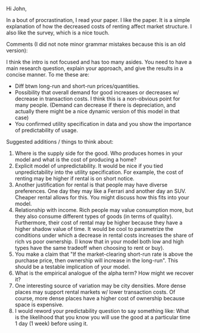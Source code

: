 Hi John,

In a bout of procrastination, I read your paper. I like the paper. It is a simple explanation of how the decreased costs of renting affect market structure. I also like the survey, which is a nice touch. 
 
Comments (I did not note minor grammar mistakes because this is an old version):

I think the intro is not focused and has too many asides. You need to have a main research question, explain your approach, and give the results in a concise manner. To me these are: 
 - Diff btwn long-run and short-run prices/quantities.
 - Possibility that overall demand for good increases or decreases w/ decrease in transaction costs. I think this is a non-obvious point for many people. (Demand can decrease if there is depreciation, and actually there might be a nice dynamic version of this model in that case)
 - You confirmed utility specification in data and you show the importance of predictability of usage. 
  
Suggested additions / things to think about:
1) Where is the supply side for the good. Who produces homes in your model and what is the cost of producing a home? 
2) Explicit model of unpredictability. It would be nice if you tied unpredictability into the utility specification. For example, the cost of renting may be higher if rental is on short notice.
3) Another justification for rental is that people may have diverse preferences. One day they may like a Ferrari and another day an SUV. Cheaper rental allows for this. You might discuss how this fits into your model.
4) Relationship with income. Rich people may value consumption more, but they also consume different types of goods (in terms of quality). Furthermore, their cost of rental may be higher because they have a higher shadow value of time. It would be cool to parametrize the conditions under which a decrease in rental costs increases the share of rich vs poor ownership. (I know that in your model both low and high types have the same tradeoff when choosing to rent or buy). 
5) You make a claim that "If the market-clearing short-run rate is above the purchase price, then ownership will increase in the long-run". This should be a testable implication of your model. 
6) What is the empirical analogue of the alpha term? How might we recover it?
7) One interesting source of variation may be city densities. More dense places may support rental markets w/ lower transaction costs. Of course, more dense places have a higher cost of ownership because space is expensive. 
8) I would reword your predictability question to say something like:
What is the likelihood that you know you will use the good at a particular time 1 day (1 week) before using it.

